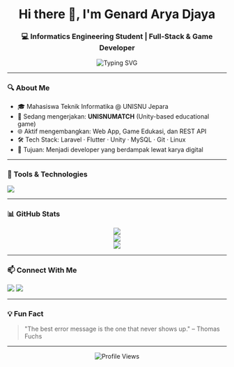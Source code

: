 <h1 align="center">Hi there 👋, I'm Genard Arya Djaya</h1>
<h3 align="center">💻 Informatics Engineering Student | Full-Stack & Game Developer</h3>

<p align="center">
  <img src="https://readme-typing-svg.demolab.com?font=Fira+Code&pause=1000&center=true&vCenter=true&width=450&lines=Building+Cool+Things+with+Code+%F0%9F%9A%80;Learning+Something+New+Everyday+%F0%9F%93%9A;From+Web+to+Game+Dev+%F0%9F%8E%AE" alt="Typing SVG" />
</p>

---

### 🔍 About Me
- 🎓 Mahasiswa Teknik Informatika @ UNISNU Jepara  
- 🚧 Sedang mengerjakan: **UNISNUMATCH** (Unity-based educational game)  
- 🌐 Aktif mengembangkan: Web App, Game Edukasi, dan REST API  
- 🛠 Tech Stack: Laravel · Flutter · Unity · MySQL · Git · Linux  
- 🎯 Tujuan: Menjadi developer yang berdampak lewat karya digital

---

### 🧰 Tools & Technologies
<p align="left">
  <img src="https://skillicons.dev/icons?i=php,laravel,flutter,dart,unity,cs,html,css,js,mysql,sqlite,git,github,vscode,linux" />
</p>

---

### 📊 GitHub Stats
<p align="center">
  <img src="https://github-readme-stats.vercel.app/api?username=genardaryadjaya&show_icons=true&theme=tokyonight" />
  <br />
  <img src="https://github-readme-streak-stats.herokuapp.com/?user=genardaryadjaya&theme=tokyonight" />
  <br />
  <img src="https://github-readme-stats.vercel.app/api/top-langs/?username=genardaryadjaya&layout=compact&theme=tokyonight" />
</p>

---

### 📫 Connect With Me
<p align="left">
  <a href="mailto:genardaryadjaya@gmail.com"><img src="https://img.shields.io/badge/Gmail-D14836?style=for-the-badge&logo=gmail&logoColor=white" /></a>
  <a href="https://instagram.com/genardarya"><img src="https://img.shields.io/badge/Instagram-E4405F?style=for-the-badge&logo=instagram&logoColor=white" /></a>
  <!-- Optional: Uncomment if you have LinkedIn -->
  <!-- <a href="https://linkedin.com/in/username"><img src="https://img.shields.io/badge/LinkedIn-0077B5?style=for-the-badge&logo=linkedin&logoColor=white" /></a> -->
</p>

---

### 💡 Fun Fact
> "The best error message is the one that never shows up." – Thomas Fuchs

---

<p align="center">
  <img src="https://komarev.com/ghpvc/?username=genardaryadjaya&label=Profile+Views&color=blueviolet&style=flat-square" alt="Profile Views" />
</p>
